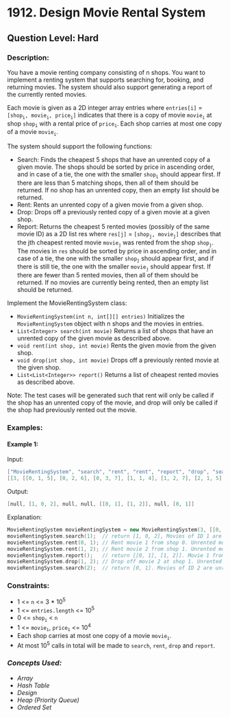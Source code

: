# 1912. Design Movie Rental System
## Question Level: Hard
### Description:
You have a movie renting company consisting of n shops. You want to implement a renting system that supports searching for, booking, and returning movies. The system should also support generating a report of the currently rented movies.

Each movie is given as a 2D integer array entries where `entries[i]` = `[shop`<sub>`i`</sub>`, movie`<sub>`i`</sub>`, price`<sub>`i`</sub>`]` indicates that there is a copy of movie `movie`<sub>`i`</sub> at shop `shop`<sub>`i`</sub> with a rental price of `price`<sub>`i`</sub>. Each shop carries at most one copy of a movie `movie`<sub>`i`</sub>.

The system should support the following functions:
- Search: Finds the cheapest 5 shops that have an unrented copy of a given movie. The shops should be sorted by price in ascending order, and in case of a tie, the one with the smaller `shop`<sub>`i`</sub> should appear first. If there are less than 5 matching shops, then all of them should be returned. If no shop has an unrented copy, then an empty list should be returned.
- Rent: Rents an unrented copy of a given movie from a given shop.
- Drop: Drops off a previously rented copy of a given movie at a given shop.
- Report: Returns the cheapest 5 rented movies (possibly of the same movie ID) as a 2D list res where `res[j]` = `[shop`<sub>`j`</sub>`, movie`<sub>`j`</sub>`]` describes that the jth cheapest rented movie `movie`<sub>`j`</sub> was rented from the shop `shop`<sub>`j`</sub>. The movies in `res` should be sorted by price in ascending order, and in case of a tie, the one with the smaller `shop`<sub>`j`</sub> should appear first, and if there is still tie, the one with the smaller `movie`<sub>`j`</sub> should appear first. If there are fewer than 5 rented movies, then all of them should be returned. If no movies are currently being rented, then an empty list should be returned.

Implement the MovieRentingSystem class:
- `MovieRentingSystem(int n, int[][] entries)` Initializes the `MovieRentingSystem` object with n shops and the movies in entries.
- `List<Integer> search(int movie)` Returns a list of shops that have an unrented copy of the given movie as described above.
- `void rent(int shop, int movie)` Rents the given movie from the given shop.
- `void drop(int shop, int movie)` Drops off a previously rented movie at the given shop.
- `List<List<Integer>> report()` Returns a list of cheapest rented movies as described above.

Note: The test cases will be generated such that rent will only be called if the shop has an unrented copy of the movie, and drop will only be called if the shop had previously rented out the movie.

### Examples:
#### Example 1:

Input:
```Cpp
["MovieRentingSystem", "search", "rent", "rent", "report", "drop", "search"]
[[3, [[0, 1, 5], [0, 2, 6], [0, 3, 7], [1, 1, 4], [1, 2, 7], [2, 1, 5]]], [1], [0, 1], [1, 2], [], [1, 2], [2]]
```
Output:
```Cpp
[null, [1, 0, 2], null, null, [[0, 1], [1, 2]], null, [0, 1]]
```
Explanation:
```Cpp
MovieRentingSystem movieRentingSystem = new MovieRentingSystem(3, [[0, 1, 5], [0, 2, 6], [0, 3, 7], [1, 1, 4], [1, 2, 7], [2, 1, 5]]);
movieRentingSystem.search(1);  // return [1, 0, 2], Movies of ID 1 are unrented at shops 1, 0, and 2. Shop 1 is cheapest; shop 0 and 2 are the same price, so order by shop number.
movieRentingSystem.rent(0, 1); // Rent movie 1 from shop 0. Unrented movies at shop 0 are now [2,3].
movieRentingSystem.rent(1, 2); // Rent movie 2 from shop 1. Unrented movies at shop 1 are now [1].
movieRentingSystem.report();   // return [[0, 1], [1, 2]]. Movie 1 from shop 0 is cheapest, followed by movie 2 from shop 1.
movieRentingSystem.drop(1, 2); // Drop off movie 2 at shop 1. Unrented movies at shop 1 are now [1,2].
movieRentingSystem.search(2);  // return [0, 1]. Movies of ID 2 are unrented at shops 0 and 1. Shop 0 is cheapest, followed by shop 1.
```

### Constraints:

- 1 <= `n` <= 3 * 10<sup>5</sup>
- 1 <= `entries.length` <= 10<sup>5</sup>
- 0 <= `shop`<sub>`i`</sub> < `n`
- 1 <= `movie`<sub>`i`</sub>, `price`<sub>`i`</sub> <= 10<sup>4</sup>
- Each shop carries at most one copy of a movie `movie`<sub>`i`</sub>.
- At most 10<sup>5</sup> calls in total will be made to `search`, `rent`, `drop` and `report`.

### <i>Concepts Used:
- Array
- Hash Table
- Design
- Heap (Priority Queue)
- Ordered Set</i>